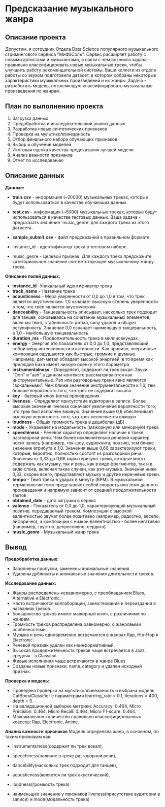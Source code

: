 # Предсказание музыкального жанра
## Описание проекта
Допустим, я сотрудник Отдела Data Science популярного музыкального стримингового сервиса "МиФаСоль". Сервис расширяет работу с новыми артистами и музыкантами, в связи с чем возникла задача - правильно классифицировать новые музыкальные треки, чтобы улучшить работу рекомендательной системы. Ваши коллеги из отдела работы со звуком подготовили датасет, в котором собраны некоторые характеристики музыкальных произведений и их жанры. Задача - разработать модель, позволяющую классифицировать музыкальные произведения по жанрам.
## План по выполнению проекта
1. Загрузка данных
2. Предобработка и исследовательский анализ данных
3. Разработка новых синтетических признаков
4. Проверка на мультиколлинеарность
5. Отбор финального набора обучающих признаков
6. Выбор и обучение моделей
7. Итоговая оценка качества предсказания лучшей модели
8. Анализ важности признаков
9. Отчет по исследованию
## Описание данных
**Данные:**

- **train.csv** - информация (~20000) музыкальных треках, которые будут использоваться в качестве обучающих данных.
- **test.csv** - информация (~5000) музыкальных треках, которые будут использоваться в качестве тестовых данных. Ваша задача - предсказать значение 'music_genre' для каждого трека из этого датасета.
- **sample_submit.csv** - файл предсказаний в правильном формате.

- instance_id - идентификатор трека в тестовом наборе.
- music_genre - Целевой признак. Для каждого трека предскажите категориальное значение соответствующее музыкальному жанру трека.

**Описание полей данных:**

- **instance_id** -Уникальный идентификатор трека
- **track_name** - Название трека
- **acousticness** - Мера уверенности от 0,0 до 1,0 в том, что трек является акустическим. 1,0 означает высокую степень уверенности в том, что трек является акустическим.
- **danceability** - Танцевальность описывает, насколько трек подходит для танцев, основываясь на сочетании музыкальных элементов, включая темп, стабильность ритма, силу ударов и общую регулярность. Значение 0,0 означает наименьшую танцевальность, а 1,0 - наибольшую танцевальность.
- **duration_ms** - Продолжительность трека в миллисекундах.
- **energy** - Энергия это показатель от 0,0 до 1,0, представляющий собой меру интенсивности и активности. Как правило, энергичные композиции ощущаются как быстрые, громкие и шумные. Например, дэт-метал обладает высокой энергией, в то время как прелюдия Баха имеет низкую оценку этого параметра
- **instrumentalness** - Определяет, содержит ли трек вокал. Звуки "Ooh" и "aah" в данном контексте рассматриваются как инструментальные. Рэп или разговорные треки явно являются "вокальными". Чем ближе значение инструментальности к 1,0, тем больше вероятность того, что трек не содержит вокала
- **key** - базовый ключ (нота) произведения
- **liveness** - Определяет присутствие аудитории в записи. Более высокие значения liveness означают увеличение вероятности того, что трек был исполнен вживую. Значение выше 0,8 обеспечивает высокую вероятность того, что трек исполняется вживую
- **loudness** - Общая громкость трека в децибелах (дБ)
- **mode** - Указывает на модальность (мажорную или минорную) трека
- **speechiness** - Речевой характер определяет наличие в треке разговорной речи. Чем более исключительно речевой характер носит запись (например, ток-шоу, аудиокнига, поэзия), тем ближе значение атрибута к 1,0. Значения выше 0,66 характеризуют треки, которые, вероятно, полностью состоят из разговорной речи. Значения от 0,33 до 0,66 характеризуют треки, которые могут содержать как музыку, так и речь, как в виде фрагментов, так и в виде слоев, включая такие случаи, как рэп-музыка. Значения ниже 0,33, скорее всего, представляют музыку и другие неречевые треки.
- **tempo** - Темп трека в ударах в минуту (BPM). В музыкальной терминологии темп представляет собой скорость или темп данного произведения и напрямую зависит от средней продолжительности тактов
- **obtained_date** - дата загрузки в сервис
- **valence** - Показатель от 0,0 до 1,0, характеризующий музыкальный позитив, передаваемый треком. Композиции с высокой валентностью звучат более позитивно (например, радостно, весело, эйфорично), а композиции с низкой валентностью - более негативно (например, грустно, депрессивно, сердито)
- **music_genre** - Музыкальный жанр трека

## Вывод

**Предобработка данных:**

- Заполнены пропуски, заменены аномальные значения.
- Удалены дубликаты и аномальные значения длительности треков.

**Исследование данных:**

- Жанры распределены неравномерно, с преобладанием Blues, Alternative и Electronic.
- Часто встречаются коллаборации, заимствования и переиздания в названиях треков.
- Большинство треков имеют мажорный ключ, с различиями по жанрам.
- Громкость треков распределена равномерно, с жанровыми особенностями.
- Музыка и речь одновременно встречаются в жанрах Rap, Hip-Hop и Electronic.
- Речевой признак удален как неинформативный.
- Высокая продолжительность треков чаще встречается в Jazz, средняя - в Classical.
- Живые исполнения чаще встречаются в жанре Blues.
- Созданы новые признаки: name_category и удален исходный признак.

**Проверка и модель:**

- Проведена проверка на мультиколлинеарность и выбрана модель CatBoostClassifier с параметрами learning_rate = 0.1, iterations = 400, depth = 5.
- На валидационной выборке метрики: Accuracy: 0.464, Micro Precision: 0.464, Micro Recall: 0.464, Micro F1-score: 0.464.
- Максимальное количество правильно классифицированных классов: Rap, Electronic, Anime.

**Анализ важности признаков**
Модель определяла жанр, в основном, по таким признакам как:
- instrumentalness(содержит ли трек вокал),
- speechiness(наличие в треке разговорной речи),
- dancebility(насколько трек подходит для танцев),
- acousticness(является ли трек акустический),
- loudness(громкость трека)

- наименьшее значение у признаков liveness(присутствие аудитории в записи) и mode(модальность трека)


